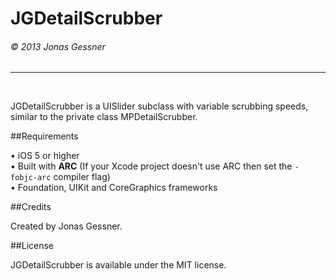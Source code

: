 <h1>JGDetailScrubber</h1><h6>© 2013 Jonas Gessner</h6>

----------------
<br>

JGDetailScrubber is a UISlider subclass with variable scrubbing speeds, similar to the private class MPDetailScrubber.


##Requirements

• iOS 5 or higher<br>
• Built with <b>ARC</b> (If your Xcode project doesn't use ARC then set the `-fobjc-arc` compiler flag)<br>
• Foundation, UIKit and CoreGraphics frameworks<br>


##Credits

Created by Jonas Gessner.

##License

JGDetailScrubber is available under the MIT license.
